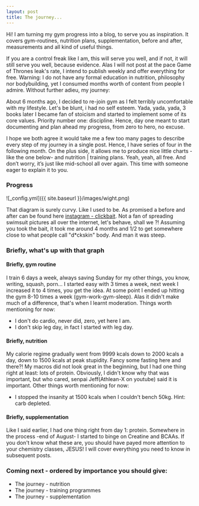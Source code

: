 ```yaml
---
layout: post
title: The journey...
---
```

Hi! I am turning my gym progress into a blog, to serve you as inspiration. It covers gym-routines, nutrition plans, supplementation, before and after, measurements and all kind of useful things.

If you are a control freak like I am, this will serve you well, and if not, it will still serve you well, because evidence. Alas I will not post at the pace Game of Thrones leak's rate, I intend to publish weekly and offer everything for free. Warning: I do not have any formal education in nutrition, philosophy nor bodybuilding, yet I consumed months worth of content from people I admire. Without further adieu, my journey:

About 6 months ago, I decided to re-join gym as I felt terribly uncomfortable with my lifestyle.
Let's be blunt, i had no self esteem. Yada, yada, yada, 3 books later I became fan of stoicism and started to implement some of its core values.
Priority number one: discipline. Hence, day one meant to start documenting and plan ahead my progress, from zero to hero, no excuse.

I hope we both agree it would take me a few too many pages to describe every step of my journey in a single post. Hence, I have series of four in the following month. On the plus side, it allows me to produce nice little charts -like the one below- and nutrition | training plans. Yeah, yeah, all free. And don’t worry, it’s just like mid-school all over again. This time with someone eager to explain it to you.

### Progress

![_config.yml]({{ site.baseurl }}/images/wight.png)

That diagram is surely curvy. Like I used to be. As promised a before and after
can be found here [instagram - clickbait](https://www.instagram.com/p/BcDf2T9hY84/?taken-by=stoicphysique).
Not a fan of spreading swimsuit pictures all over the
internet, let's behave, shall we ?!
Assuming you took the bait, it took me around 4 months and 1/2 to get somewhere
close to what people call "d*ckskin" body. And man it was steep.

### Briefly, what's up with that graph

#### Briefly, gym routine

I train 6 days a week, always saving Sunday for my other things, you know, writing, squash, porn...
I started easy with 3 times a week, next week I increased it to 4 times, you get the idea.
At some point I ended up hitting the gym 8-10 times a week (gym-work-gym-sleep).
Alas it didn't make much of a difference, that's when I learnt moderation.
Things worth mentioning for now:

* I don't do cardio, never did, zero, yet here I am.
* I don't skip leg day, in fact I started with leg day.

#### Briefly, nutrition

My calorie regime gradually went from 9999 kcals down to 2000 kcals a day, down to
1500 kcals at peak stupidity. Fancy some fasting here and there?! My macros did
not look great in the beginning, but I had one thing right at least: lots of protein.
Obviously, I didn't know why that was important, but who cared, senpai Jeff(Athlean-X on youtube)
said it is important. Other things worth mentioning for now:

* I stopped the insanity at 1500 kcals when I couldn't bench 50kg. Hint: carb depleted.

#### Briefly, supplementation

Like I said earlier, I had one thing right from day 1: protein. Somewhere
in the process -end of August- I started to binge on Creatine and BCAAs.
If you don't know what these are, you should have payed more attention
to your chemistry classes, JESUS! I will cover everything you need to know in subsequent posts.

### Coming next - ordered by importance you should give:

*  The journey - nutrition
*  The journey - training programmes
*  The journey - supplementation
